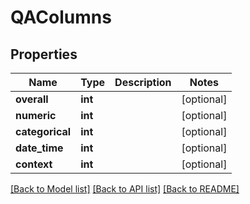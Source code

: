 # QAColumns

## Properties
Name | Type | Description | Notes
------------ | ------------- | ------------- | -------------
**overall** | **int** |  | [optional] 
**numeric** | **int** |  | [optional] 
**categorical** | **int** |  | [optional] 
**date_time** | **int** |  | [optional] 
**context** | **int** |  | [optional] 

[[Back to Model list]](../README.md#documentation-for-models) [[Back to API list]](../README.md#documentation-for-api-endpoints) [[Back to README]](../README.md)

